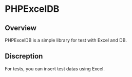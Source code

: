 PHPExcelDB
==========

Overview
--------
PHPExcelDB is a simple library for test with Excel and DB.

Discreption
-----------
For tests, you can insert test datas using Excel.